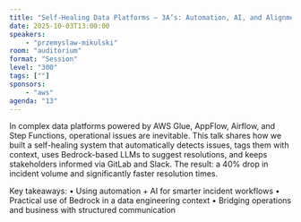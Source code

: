 ```yaml
---
title: "Self-Healing Data Platforms – 3A’s: Automation, AI, and Alignment"
date: 2025-10-03T13:00:00
speakers:
    - "przemyslaw-mikulski"
room: "auditorium"
format: "Session" 
level: "300"
tags: [""]
sponsors: 
    - "aws"
agenda: "13"
---
```


In complex data platforms powered by AWS Glue, AppFlow, Airflow, and Step Functions, operational issues are inevitable. This talk shares how we built a self-healing system that automatically detects issues, tags them with context, uses Bedrock-based LLMs to suggest resolutions, and keeps stakeholders informed via GitLab and Slack. The result: a 40% drop in incident volume and significantly faster resolution times.

Key takeaways:
• Using automation + AI for smarter incident workflows
• Practical use of Bedrock in a data engineering context
• Bridging operations and business with structured communication